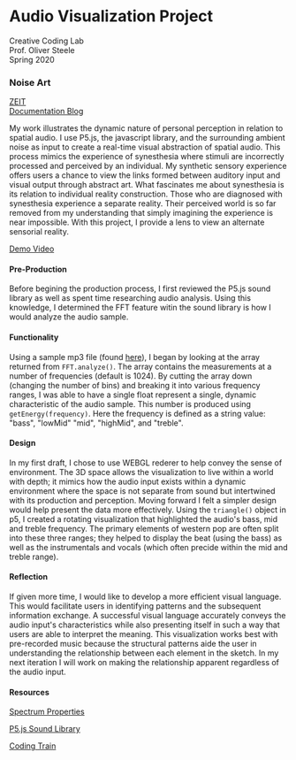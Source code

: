 # Audio Visualization Project
Creative Coding Lab  
Prof. Oliver Steele  
Spring 2020  

### Noise Art 
[ZEIT](https://my-project-march2020.now.sh)  
[Documentation Blog](http://wp.nyu.edu/kennedycambracho/2020/03/22/noise-art-audio-visualization-project/)  

My work illustrates the dynamic nature of personal perception in relation to spatial audio. I use P5.js, the javascript library, and the surrounding ambient noise as input to create a real-time visual abstraction of spatial audio. This process mimics the experience of synesthesia where stimuli are incorrectly processed and perceived by an individual. My synthetic sensory experience offers users a chance to view the links formed between auditory input and visual output through abstract art.
What fascinates me about synesthesia is its relation to individual reality construction. Those who are diagnosed with synesthesia experience a separate reality. Their perceived world is so far removed from my understanding that simply imagining the experience is near impossible. With this project, I provide a lens to view an alternate sensorial reality.  

[Demo Video](https://drive.google.com/file/d/1MqagwBPEPoMg0CiTxcsiDv_t0VV4ox5R/view?usp=sharing)
#### Pre-Production
Before begining the production process, I first reviewed the P5.js sound library as well as spent time researching audio analysis. Using this knowledge, I determined the FFT feature witin the sound library is how I would analyze the audio sample. 
#### Functionality
Using a sample mp3 file (found [here](https://freemusicarchive.org)), I began by looking at the array returned from `FFT.analyze()`. The array contains the measurements at a number of frequencies (default is 1024). 
By cutting the array down (changing the number of bins) and breaking it into various frequency ranges, I was able to have a single float represent a single, dynamic characteristic of the audio sample. This number is produced using `getEnergy(frequency)`. Here the frequency is defined as a string value: "bass", "lowMid" "mid", "highMid", and "treble". 
#### Design 
In my first draft, I chose to use WEBGL rederer to help convey the sense of environment. The 3D space allows the visualization to live within a world with depth; it mimics how the audio input exists within a dynamic environment where the space is not separate from sound but intertwined with its production and perception. 
Moving forward I felt a simpler design would help present the data more effectively. Using the `triangle()` object in p5, I created a rotating visualization that highlighted the audio's bass, mid and treble frequency. The primary elements of western pop are often split into these three ranges; they helped to display the beat (using the bass) as well as the instrumentals and vocals (which often precide within the mid and treble range). 
#### Reflection
If given more time, I would like to develop a more efficient visual language. This would facilitate users in identifying patterns and the subsequent information exchange. A successful visual language accurately conveys the audio input's characteristics while also presenting itself in such a way that users are able to interpret the meaning.
This visualization works best with pre-recorded music because the structural patterns aide the user in understanding the relationship between each element in the sketch. In my next iteration I will work on making the relationship apparent regardless of the audio input. 

#### Resources 
[Spectrum Properties](https://www.gigahertz-optik.de/en-us/basics-light-measurement/light-color/spectr-line-properties/)

[P5.js Sound Library](https://p5js.org/reference/#/libraries/p5.sound)

[Coding Train](https://www.youtube.com/channel/UCvjgXvBlbQiydffZU7m1_aw)

